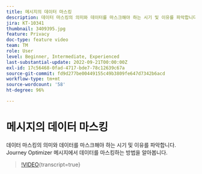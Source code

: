 ```yaml
---
title: 메시지의 데이터 마스킹
description: 데이터 마스킹의 의미와 데이터를 마스크해야 하는 시기 및 이유를 파악합니다. Journey Optimizer 메시지에서 데이터를 마스킹하는 방법을 알아봅니다.
jira: KT-10341
thumbnail: 3409395.jpg
feature: Privacy
doc-type: feature video
team: TM
role: User
level: Beginner, Intermediate, Experienced
last-substantial-update: 2022-09-21T00:00:00Z
exl-id: 17c56468-0fad-4717-bde7-78c12639c67a
source-git-commit: fd9d277be00449155c49b3809fe647d7342b6acd
workflow-type: tm+mt
source-wordcount: '58'
ht-degree: 96%

---
```


# 메시지의 데이터 마스킹

데이터 마스킹의 의미와 데이터를 마스크해야 하는 시기 및 이유를 파악합니다. Journey Optimizer 메시지에서 데이터를 마스킹하는 방법을 알아봅니다.

>[!VIDEO](https://video.tv.adobe.com/v/3409395?quality=12&learn=on){transcript=true}
